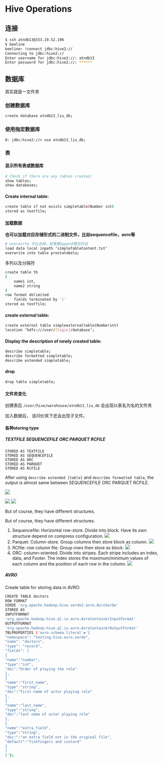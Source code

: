 # Hive Operations

## 连接
```bash
$ ssh atndb13@153.19.52.196
$ beeline
beeline> !connect jdbc:hive2://
Connecting to jdbc:hive2://
Enter username for jdbc:hive2://: atndb13
Enter password for jdbc:hive2://: ******
```

## 数据库
其实就是一文件夹
### 创建数据库
```bash
create database atndb13_liu_db;
```
### 使用指定数据库
```
0: jdbc:hive2://> use atndb13_liu_db;
```

### 表
#### 显示所有表或数据库
```bash
# Check if there are any tables created:
show tables;
show databases;
```
#### Create internal table:
```bash
create table if not exists simpletable(Number int)
stored as textfile;
```
#### 加载数据
**也可以加载对应存储形式的二进制文件，比如sequencefile，avro等**
```bash
# overwirte 可以去掉，如果要append模式的话
load data local inpath ‘simpleTableContent.txt’
overwrite into table prostatabela;
```

多列以及分隔符
```bash
create table tb 
(
    name1 int,
    name2 string
)
row format delimited
    fields terminated by '|'
stored as textfile;
```

#### create external table:
```bash
create external table simpleexternaltable(Numberint)
location ‘hdfs:///user/[login]/database’;
```
#### Display the description of newly created table:
```bash
describe simpletable;
describe formatted simpletable;
describe extended simpletable;
```
#### drop
```bash
drop table simpletable;
```

#### 文件夹变化
创建表后
`/user/hive/warehouse/atndb13_liu_db` 会出现以表名为名的文件夹

加入数据后，
该问价夹下还会出现子文件。

#### 各种storing type
##### TEXTFILE SEQUENCEFILE ORC PARQUET RCFILE
``` 
STORED AS TEXTFILE
STORED AS SEQUENCEFILE
STORED AS ORC
STORED AS PARQUET
STORED AS RCFILE
```

After using `describe extended [table]` and `describe formatted table`, the output is almost same between SEQUENCEFILE ORC PARQUET RCFILE.

![](2022-11-23-20-35-44.png)

![](2022-11-23-20-36-33.png) ![](2022-11-23-20-35-57.png)


But of course, they have different structures.

But of course, they have different structures.
1.	Sequencefile: 
Horizontal row-store. 
Divide into block. Have its own structure depend on compress configuration.
![](2022-11-23-20-40-30.png)
2.	Parquet: 
Column-store. Group columns then store block as column.
![](2022-11-23-20-40-36.png)
3.	RCfile: 
row column file. Group rows then store as block.
![](2022-11-23-20-40-43.png)
4.	ORC: 
column-oriented. 
Divide into stripes. Each stripe includes an index, data, and Footer. The index stores the maximum/minimum values of each column and the position of each row in the column.
![](2022-11-23-20-40-50.png)

##### AVRO
Create table for storing data in AVRO:
```bash
CREATE TABLE doctors
ROW FORMAT
SERDE 'org.apache.hadoop.hive.serde2.avro.AvroSerDe'
STORED AS
INPUTFORMAT
'org.apache.hadoop.hive.ql.io.avro.AvroContainerInputFormat'
OUTPUTFORMAT
'org.apache.hadoop.hive.ql.io.avro.AvroContainerOutputFormat'
TBLPROPERTIES ('avro.schema.literal'='{
"namespace": "testing.hive.avro.serde",
"name": "doctors",
"type": "record",
"fields": [
{
"name":"number",
"type":"int",
"doc":"Order of playing the role"
},
{
"name":"first_name",
"type":"string",
"doc":"first name of actor playing role"
},
{
"name":"last_name",
"type":"string",
"doc":"last name of actor playing role"
},
{
"name":"extra_field",
"type":"string",
"doc:":"an extra field not in the original file",
"default":"fishfingers and custard"
}
]
}');
```